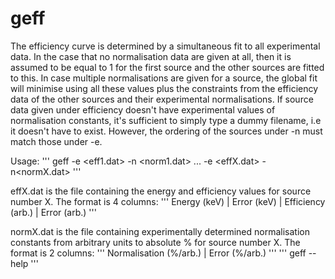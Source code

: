 # geff

The efficiency curve is determined by a simultaneous fit to all
experimental data. In the case that no normalisation data are
given at all, then it is assumed to be equal to 1 for the first
source and the other sources are fitted to this. In case multiple
normalisations are given for a source, the global fit will minimise
using all these values plus the constraints from the efficiency
data of the other sources and their experimental normalisations.
If source data given under efficiency doesn't have experimental
values of normalisation constants, it's sufficient to simply type
a dummy filename, i.e it doesn't have to exist. However, the
ordering of the sources under -n must match those under -e.


Usage: 
'''
geff -e <eff1.dat> -n <norm1.dat> ... -e <effX.dat> - n<normX.dat>
'''

effX.dat is the file containing the energy and efficiency
values for source number X. The format is 4 columns:
'''
   Energy (keV) | Error (keV) | Efficiency (arb.) | Error (arb.)
'''

normX.dat is the file containing experimentally determined
normalisation constants from arbitrary units to absolute %
for source number X. The format is 2 columns:
'''
   Normalisation (%/arb.) | Error (%/arb.)
'''
'''
geff --help
'''
